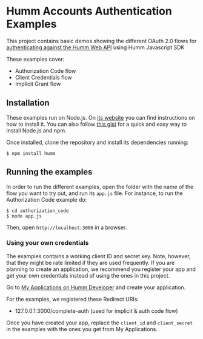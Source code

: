 # Humm Accounts Authentication Examples

This project contains basic demos showing the different OAuth 2.0 flows for [authenticating against the Humm Web API](http://developers.myhumm.com/web/auth-guide) using Humm Javascript SDK

These examples cover:

* Authorization Code flow
* Client Credentials flow
* Implicit Grant flow

## Installation

These examples run on Node.js. On [its website](http://www.nodejs.org/download/) you can find instructions on how to install it. You can also follow [this gist](https://gist.github.com/isaacs/579814) for a quick and easy way to install Node.js and npm.

Once installed, clone the repository and install its dependencies running:

    $ npm install humm

## Running the examples
In order to run the different examples, open the folder with the name of the flow you want to try out, and run its `app.js` file. For instance, to run the Authorization Code example do:

    $ cd authorization_code
    $ node app.js

Then, open `http://localhost:3000` in a browser.

### Using your own credentials
The examples contains a working client ID and secret key. Note, however, that they might be rate limited if they are used frequently. If you are planning to create an application, we recommend you register your app and get your own credentials instead of using the ones in this project.

Go to [My Applications on Humm Developer](http://accounts.livingindietv.com/apps) and create your application.

For the examples, we registered these Redirect URIs:

* 127.0.0.1:3000/complete-auth (used for implicit & auth code flow)

Once you have created your app, replace the `client_id` and `client_secret` in the examples with the ones you get from My Applications.
